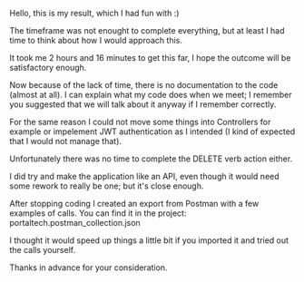 Hello, this is my result, which I had fun with :)

The timeframe was not enought to complete everything, but at least I had time to think about how I would approach this.

It took me 2 hours and 16 minutes to get this far, I hope the outcome will be satisfactory enough.

Now because of the lack of time, there is no documentation to the code (almost at all). I can explain what my code does when we meet;
I remember you suggested that we will talk about it anyway if I remember correctly.

For the same reason I could not move some things into Controllers for example or impelement JWT authentication as I intended (I kind of expected that I would not manage that).

Unfortunately there was no time to complete the DELETE verb action either.

I did try and make the application like an API, even though it would need some rework to really be one; but it's close enough.

After stopping coding I created an export from Postman with a few examples of calls. You can find it in the project:
portaltech.postman_collection.json

I thought it would speed up things a little bit if you imported it and tried out the calls yourself.

Thanks in advance for your consideration.
